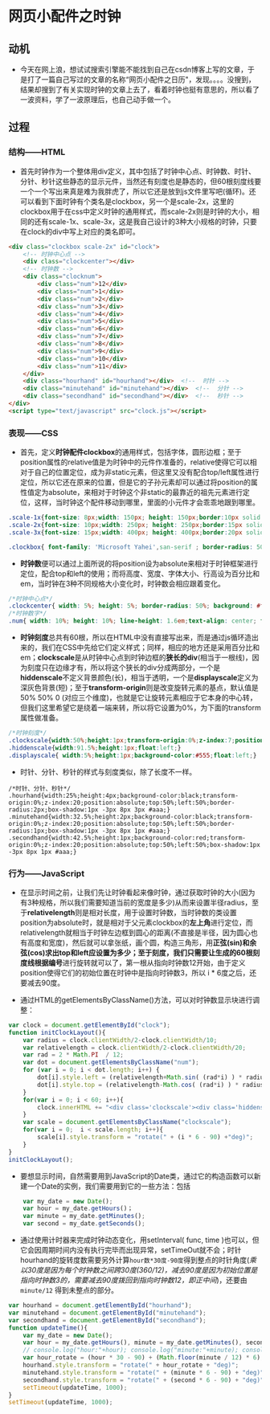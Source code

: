 # 网页小配件之时钟

## 动机

- 今天在网上浪，想试试搜索引擎能不能找到自己在csdn博客上写的文章，于是打了一篇自己写过的文章的名称“网页小配件之日历"，发现。。。。没搜到，结果却搜到了有关实现时钟的文章上去了，看着时钟也挺有意思的，所以看了一波资料，学了一波原理后，也自己动手做一个。

## 过程

### 结构——HTML
- 首先时钟作为一个整体用div定义，其中包括了时钟中心点、时钟数、时针、分针、秒针这些静态的显示元件，当然还有刻度也是静态的，但60根刻度线要一个一个写出来真是难为我胖虎了，所以它还是放到js文件里写吧(循环)。还可以看到下面时钟有个类名是clockbox，另一个是scale-2x，这里的clockbox用于在css中定义时钟的通用样式，而scale-2x则是时钟的大小，相同的还有scale-1x、scale-3x，这是我自己设计的3种大小规格的时钟，只要在clock的div中写上对应的类名即可。

```html
<div class="clockbox scale-2x" id="clock"> 
	<!-- 时钟中心点 -->  
	<div class="clockcenter"></div>  
	<!-- 时钟数 -->  
	<div class="clocknum">  
		<div class="num">12</div>  
		<div class="num">1</div>  
		<div class="num">2</div>  
		<div class="num">3</div>  
		<div class="num">4</div>  
		<div class="num">5</div>  
		<div class="num">6</div>  
		<div class="num">7</div>  
		<div class="num">8</div>  
		<div class="num">9</div>  
		<div class="num">10</div>  
		<div class="num">11</div>  
	</div>  
	<div class="hourhand" id="hourhand"></div>  <!--  时针 -->
	<div class="minutehand" id="minutehand"></div>  <!--  分针 -->
	<div class="secondhand" id="secondhand"></div>  <!--  秒针 -->
</div>
<script type="text/javascript" src="clock.js"></script>
```

### 表现——CSS
- 首先，定义**时钟配件clockbox**的通用样式，包括字体，圆形边框；至于position属性的relative值是为时钟中的元件作准备的，relative使得它可以相对于自己的位置定位，成为非static元素，但这里又没有配合top/left属性进行定位，所以它还在原来的位置，但是它的子孙元素却可以通过将position的属性值定为absolute，来相对于时钟这个非static的最靠近的祖先元素进行定位，这样，当时钟这个配件移动到哪里，里面的小元件才会乖乖地跟到哪里。
```css
.scale-1x{font-size: 8px;width: 150px; height: 150px;border:10px solid black;box-shadow: 0px 0px 10px 1px #444 inset,0px 0px 10px 1px #444;}
.scale-2x{font-size: 10px;width: 250px; height: 250px;border:15px solid black;box-shadow: 0px 0px 15px 2px #444 inset,0px 0px 15px 1px #444;}
.scale-3x{font-size: 15px;width: 400px; height: 400px;border:20px solid black;box-shadow: 0px 0px 20px 3px #444 inset,0px 0px 20px 1px #444;}

.clockbox{ font-family: 'Microsoft Yahei',san-serif ; border-radius: 50%; position: relative;}
```
- **时钟数**便可以通过上面所说的将position设为absolute来相对于时钟框架进行定位，配合top和left的使用；而将高度、宽度、字体大小、行高设为百分比和em，当时钟在3种不同规格大小变化时，时钟数会相应跟着变化。
```css
/*时钟中心点*/
.clockcenter{ width: 5%; height: 5%; border-radius: 50%; background: #ff0000; top:47.5%; left: 47.5%; position: absolute;}
/*时钟数字*/
.num{ width: 10%; height: 10%; line-height: 1.6em;text-align: center; font-size: 1.5em; position: absolute;}
```
- **时钟刻度**总共有60根，所以在HTML中没有直接写出来，而是通过js循环造出来的，我们在CSS中先给它们定义样式；同样，相应的地方还是采用百分比和em；**clockscale**是从时钟中心点到时钟边框的**狭长的div**(相当于一根线)，因为刻度只在边缘才有，所以将这个狭长的div分成两部分，一个是**hiddenscale**不定义背景颜色(长)，相当于透明，一个是**displayscale**定义为深灰色背景(短)；至于**transform-origin**则是改变旋转元素的基点，默认值是50% 50% 0 (对应三个维度)，也就是它让旋转元素相应于它本身的中心转，但我们这里希望它是绕着一端来转，所以将它设置为0%，为下面的transform属性做准备。

```css
/*时钟刻度*/
.clockscale{width:50%;height:1px;transform-origin:0%;z-index:7;position:absolute;top:50%;left:50%;}
.hiddenscale{width:91.5%;height:1px;float:left;} 
.displayscale{ width:5%;height:1px;background-color:#555;float:left;}
```

- 时针、分针、秒针的样式与刻度类似，除了长度不一样。
```
/*时针、分针、秒针*/
.hourhand{width:25%;height:4px;background-color:black;transform-origin:0%;z-index:20;position:absolute;top:50%;left:50%;border-radius:2px;box-shadow:1px -3px 8px 3px #aaa;}
.minutehand{width:32.5%;height:2px;background-color:black;transform-origin:0%;z-index:20;position:absolute;top:50%;left:50%;border-radius:1px;box-shadow:1px -3px 8px 1px #aaa;}
.secondhand{width:42.5%;height:1px;background-color:red;transform-origin:0%;z-index:20;position:absolute;top:50%;left:50%;box-shadow:1px -3px 8px 1px #aaa;}
```


### 行为——JavaScript

- 在显示时间之前，让我们先让时钟看起来像时钟，通过获取时钟的大小(因为有3种规格，所以我们需要知道当前的宽度是多少)从而来设置半径radius，至于**relativelength**则是相对长度，用于设置时钟数，当时钟数的类设置position为absolute时，就是相对于父元素clockbox的**左上角**进行定位，而relativelength就相当于时钟左边框到圆心的距离(不直接是半径，因为圆心也有高度和宽度)，然后就可以拿张纸，画个圆，构造三角形，用**正弦(sin)和余弦(cos)**求出top和left应设置为多少；至于刻度，我们只需要让生成的60根刻度线**根据编号**进行旋转就可以了，第一根从指向时钟数12开始，由于定义position使得它们的初始位置在时钟中是指向时钟数3，所以 i * 6度之后，还要减去90度。

- 通过HTML的getElementsByClassName()方法，可以对时钟数显示块进行调整：

```javascript
var clock = document.getElementById("clock");
function initClockLayout(){
	var radius = clock.clientWidth/2-clock.clientWidth/10;
	var relativelength = clock.clientWidth/2-clock.clientWidth/20;
	var rad = 2 * Math.PI  / 12;
	var dot = document.getElementsByClassName("num");
	for (var i = 0; i < dot.length; i++) {
		dot[i].style.left = (relativelength+Math.sin( (rad*i) ) * radius)+"px";
		dot[i].style.top = (relativelength-Math.cos( (rad*i) ) * radius)+"px";
	}
	for(var i = 0; i < 60; i++){
		clock.innerHTML += "<div class='clockscale'><div class='hiddenscale'></div><div class='displayscale'></div></div>"; 
	}
	var scale = document.getElementsByClassName("clockscale");
	for(var i = 0;  i < scale.length; i++){
		scale[i].style.transform = "rotate(" + (i * 6 - 90) +"deg)";
	}
}
initClockLayout();
```

- 要想显示时间，自然需要用到JavaScript的Date类，通过它的构造函数可以新建一个Date的实例，我们需要用到它的一些方法：包括
```javascript
	var my_date = new Date();
	var hour = my_date.getHours()；
	var minute = my_date.getMinutes();
	var second = my_date.getSeconds();
```
- 通过使用计时器来完成时钟动态变化，用setInterval( func, time )也可以，但它会因周期时间内没有执行完毕而出现异常，setTimeOut就不会；时针hourhand的旋转度数需要另外计算`hour数*30度-90度`得到整点的时针角度(*乘以30度是因为每个时钟数之间跨30度(360/12)，减去90度是因为初始位置是指向时钟数3的，需要减去90度拨回到指向时钟数12，即正中间*)，还要由`minute/12` 得到未整点的部分。
```javascript
var hourhand = document.getElementById("hourhand");
var minutehand = document.getElementById("minutehand");
var secondhand = document.getElementById("secondhand");
function updateTime(){
	var my_date = new Date();
	var hour = my_date.getHours(), minute = my_date.getMinutes(), second = my_date.getSeconds();
	// console.log("hour:"+hour); console.log("minute:"+minute); console.log("second:"+second);
	var hour_rotate = (hour * 30 - 90) + (Math.floor(minute / 12) * 6);
	hourhand.style.transform = "rotate(" + hour_rotate + "deg)";
	minutehand.style.transform = "rotate(" + (minute * 6 - 90) + "deg)";
	secondhand.style.transform = "rotate(" + (second * 6 - 90) + "deg)";
	setTimeout(updateTime, 1000);
}
setTimeout(updateTime, 1000);
```
